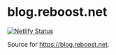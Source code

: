 # blog.reboost.net

[![Netlify Status](https://api.netlify.com/api/v1/badges/2d7b4034-9fd2-4784-b7ce-892681e084c8/deploy-status)](https://app.netlify.com/sites/flamboyant-chandrasekhar-c79201/deploys)

Source for https://blog.reboost.net.